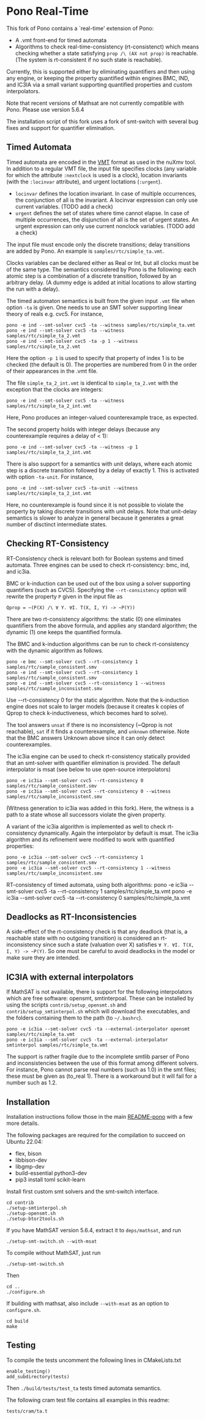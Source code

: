 # Pono Real-Time
This fork of Pono contains a `real-time' extension of Pono:
- A .vmt front-end for timed automata
- Algorithms to check real-time-consistency (rt-consistenct) which means checking whether a state satisfying `prop /\ (AX not prop)` is reachable.
(The system is rt-consistent if no such state is reachable).

Currently, this is supported either by eliminating quantifiers and then using any engine, or keeping the property quantified within engines BMC, IND, and IC3IA via a small variant supporting quantified properties and custom interpolators.

Note that recent versions of Mathsat are not currently compatible with Pono. Please use version 5.6.4

The installation script of this fork uses a fork of smt-switch with several bug fixes and support for quantifier elimination.

## Timed Automata
Timed automata are encoded in the [VMT](https://vmt-lib.fbk.eu/) format as used in the nuXmv tool. In addition to
a regular VMT file, the input file specifies clocks (any variable for which the attribute `:nextclock` is used is a clock),
location invariants (with the `:locinvar` attribute), and urgent loctations (`:urgent`).

- `locinvar` defines the location invariant. In case of multiple occurrences, the conjunction of all is the invariant.
A locinvar expression can only use current variables. (TODO add a check)
- `urgent` defines the set of states where time cannot elapse. In case of multiple occurrences, the disjunction of all is the set of urgent states. An urgent expression can only use current nonclock variables. (TODO add a check)

The input file must encode only the discrete transitions; delay transitions are added by Pono.
An example is `samples/rtc/simple_ta.vmt`.

Clocks variables can be declared either as Real or Int, but all clocks must be of the same type.
The semantics considered by Pono is the following: each atomic step is a combination of a discrete transition, followed by an arbitrary delay.
(A dummy edge is added at initial locations to allow starting the run with a delay).

The timed automaton semantics is built from the given input `.vmt` file when option `-ta` is given.
One needs to use an SMT solver supporting linear theory of reals e.g. cvc5.
For instance,

    pono -e ind --smt-solver cvc5 -ta --witness samples/rtc/simple_ta.vmt
    pono -e ind --smt-solver cvc5 -ta --witness samples/rtc/simple_ta_2.vmt
    pono -e ind --smt-solver cvc5 -ta -p 1 --witness samples/rtc/simple_ta_2.vmt

Here the option `-p 1` is used to specify that property of index 1 is to be checked (the default is 0).
The properties are numbered from 0 in the order of their appearances in the .vmt file.

The file `simple_ta_2_int.vmt` is identical to `simple_ta_2.vmt` with the exception that the clocks are integers:

    pono -e ind --smt-solver cvc5 -ta --witness samples/rtc/simple_ta_2_int.vmt

Here, Pono produces an integer-valued counterexample trace, as expected.

The second property holds with integer delays (because any counterexample requires a delay of < 1):

    pono -e ind --smt-solver cvc5 -ta --witness -p 1 samples/rtc/simple_ta_2_int.vmt

There is also support for a semantics with unit delays, where each atomic step is a discrete transition followed by a delay of exactly 1.
This is activated with option `-ta-unit`. For instance,

    pono -e ind --smt-solver cvc5 -ta-unit --witness samples/rtc/simple_ta_2_int.vmt

Here, no counterexample is found since it is not possible to violate the property by taking discrete transitions with unit delays.
Note that unit-delay semantics is slower to analyze in general because it generates a great number of disctinct intermediate states.

## Checking RT-Consistency
RT-Consistency check is relevant both for Boolean systems and timed automata.
Three engines can be used to check rt-consistency: bmc, ind, and ic3ia.

BMC or k-induction can be used out of the box using a solver supporting quantifiers (such as CVC5).
Specifying the `--rt-consistency` option will rewrite the property `P` given in the input file as 

    Qprop = ~(P(X) /\ ∀ Y. ∀I. T(X, I, Y) -> ~P(Y))

There are two rt-consistency algorithms: the static (0) one eliminates quantifiers from the above formula,
and applies any standard algorithm; the dynamic (1) one keeps the quantified formula.

The BMC and k-induction algorithms can be run to check rt-consistency with the dynamic algorithm as follows.

    pono -e bmc --smt-solver cvc5 --rt-consistency 1 samples/rtc/sample_consistent.smv
    pono -e ind --smt-solver cvc5 --rt-consistency 1 samples/rtc/sample_consistent.smv
    pono -e ind --smt-solver cvc5 --rt-consistency 1 --witness samples/rtc/sample_inconsistent.smv

Use --rt-consistency 0 for the static algorithm.
Note that the k-induction engine does not scale to larger models (because it creates k copies of Qprop to check k-inductiveness, which becomes hard to solve).

The tool answers `unsat` if there is no inconsistency (~Qprop is not reachable),
`sat` if it finds a counterexample, and `unknown` otherwise.
Note that the BMC answers Unknown above since it can only detect counterexamples.

The ic3ia engine can be used to check rt-consistency statically provided that an smt-solver with quantifier elimination is provided.
The default interpolator is msat (see below to use open-source interpolators)

    pono -e ic3ia --smt-solver cvc5 --rt-consistency 0 samples/rtc/sample_consistent.smv
    pono -e ic3ia --smt-solver cvc5 --rt-consistency 0 --witness samples/rtc/sample_inconsistent.smv

(Witness generation to ic3ia was added in this fork).
Here, the witness is a path to a state whose all successors violate the given property.

A variant of the ic3ia algorithm is implemented as well to check rt-consistency dynamically. Again the interpolator by default is msat.
The ic3ia algorithm and its refinement were modified to work with quantified properties:

    pono -e ic3ia --smt-solver cvc5 --rt-consistency 1 samples/rtc/sample_consistent.smv
    pono -e ic3ia --smt-solver cvc5 --rt-consistency 1 --witness samples/rtc/sample_inconsistent.smv

RT-consistency of timed automata, using both algorithms:
    pono -e ic3ia --smt-solver cvc5 -ta --rt-consistency 1 samples/rtc/simple_ta.vmt
    pono -e ic3ia --smt-solver cvc5 -ta --rt-consistency 0 samples/rtc/simple_ta.vmt

## Deadlocks as RT-Inconsistencies
A side-effect of the rt-consistency check is that any deadlock (that is, a reachable state with no outgoing transition) is considered an rt-inconsistency since such a state (valuation over X) satisfies `∀ Y. ∀I. T(X, I, Y) -> ~P(Y)`. So one must be careful to avoid deadlocks in the model or make sure they are intended.

## IC3IA with external interpolators
If MathSAT is not available, there is support for the following interpolators which are free software: opensmt, smtinterpoal.
These can be installed by using the scripts `contrib/setup_opensmt.sh` and `contrib/setup_smtinterpol.sh` which will download the executables, and the folders containing them to the path (to `~/.bashrc`).

    pono -e ic3ia --smt-solver cvc5 -ta --external-interpolator opensmt samples/rtc/simple_ta.vmt
    pono -e ic3ia --smt-solver cvc5 -ta --external-interpolator smtinterpol samples/rtc/simple_ta.vmt

The support is rather fragile due to the incomplete smtlib parser of Pono and inconsistencies between the use of this format among different solvers. For instance, Pono cannot parse real numbers (such as 1.0) in the smt files; these must be given as (to_real 1). There is a workaround but it will fail for a number such as 1.2.

## Installation
Installation instructions follow those in the main [README-pono](README-pono) with a few more details.

The following packages are required for the compilation to succeed on Ubuntu 22.04:
- flex, bison
- libbison-dev
- libgmp-dev
- build-essential python3-dev
- pip3 install toml scikit-learn

Install first custom smt solvers and the smt-switch interface. 

    cd contrib
    ./setup-smtinterpol.sh
    ./setup-opensmt.sh
    ./setup-btor2tools.sh

If you have MathSAT version 5.6.4, extract it to `deps/mathsat`, and run

    ./setup-smt-switch.sh --with-msat

To compile without MathSAT, just run

    ./setup-smt-switch.sh
    
Then

    cd ..
    ./configure.sh

If building with mathsat, also include `--with-msat` as an option to `configure.sh`.

    cd build
    make 

## Testing
To compile the tests uncomment the following lines in CMakeLists.txt

    enable_testing()
    add_subdirectory(tests)

Then `./build/tests/test_ta` tests timed automata semantics.

The following cram test file contains all examples in this readme:

    tests/cram/ta.t